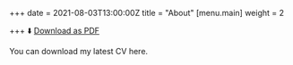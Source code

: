 +++
date = 2021-08-03T13:00:00Z
title = "About"
[menu.main]
weight = 2

+++
⬇️ [Download as PDF](/uploads/ShanSunAug21.pdf "Download as PDF")

You can download my latest CV here.